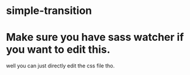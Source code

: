 # simple-transition
# Make sure you have sass watcher if you want to edit this.
well you can just directly edit the css file tho.
